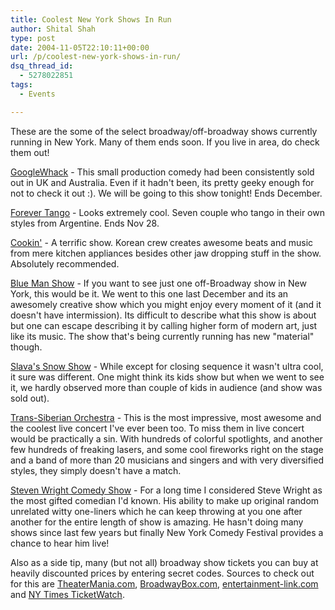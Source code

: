 ```yaml
---
title: Coolest New York Shows In Run
author: Shital Shah
type: post
date: 2004-11-05T22:10:11+00:00
url: /p/coolest-new-york-shows-in-run/
dsq_thread_id:
  - 5278022851
tags:
  - Events

---
```

These are the some of the select broadway/off-broadway shows currently running in New York. Many of them ends soon. If you live in area, do check them out!

[GoogleWhack][1] - This small production comedy had been consistently sold out in UK and Australia. Even if it hadn't been, its pretty geeky enough for not to check it out :). We will be going to this show tonight! Ends December.

[Forever Tango][2] - Looks extremely cool. Seven couple who tango in their own styles from Argentine. Ends Nov 28.

[Cookin'][3] - A terrific show. Korean crew creates awesome beats and music from mere kitchen appliances besides other jaw dropping stuff in the show. Absolutely recommended.

[Blue Man Show][4] - If you want to see just one off-Broadway show in New York, this would be it. We went to this one last December and its an awesomely creative show which you might enjoy every moment of it (and it doesn't have intermission). Its difficult to describe what this show is about but one can escape describing it by calling higher form of modern art, just like its music. The show that's being currently running has new "material" though.

[Slava's Snow Show][5] - While except for closing sequence it wasn't ultra cool, it sure was different. One might think its kids show but when we went to see it, we hardly observed more than couple of kids in audience (and show was sold out).

[Trans-Siberian Orchestra][6] - This is the most impressive, most awesome and the coolest live concert I've ever been too. To miss them in live concert would be practically a sin. With hundreds of colorful spotlights, and another few hundreds of freaking lasers, and some cool fireworks right on the stage and a band of more than 20 musicians and singers and with very diversified styles, they simply doesn't have a match.

[Steven Wright Comedy Show][7] - For a long time I considered Steve Wright as the most gifted comedian I'd known. His ability to make up original random unrelated witty one-liners which he can keep throwing at you one after another for the entire length of show is amazing. He hasn't doing many shows since last few years but finally New York Comedy Festival provides a chance to hear him live!

Also as a side tip, many (but not all) broadway show tickets you can buy at heavily discounted prices by entering secret codes. Sources to check out for this are [TheaterMania.com][8], [BroadwayBox.com][9], [entertainment-link.com][10] and [NY Times TicketWatch][11].

 [1]: http://www.theatermania.com/content/show.cfm/show/106244
 [2]: http://www.theatermania.com/content/show.cfm/show/104809
 [3]: http://www.theatermania.com/content/show.cfm/show/101919
 [4]: http://www.theatermania.com/content/show.cfm/show/132
 [5]: http://www.slavasnowshow.com/
 [6]: http://www.trans-siberian.com/
 [7]: http://www.nycomedyfestival.com/new/lineup/index.html
 [8]: http://www.theatermania.com/
 [9]: http://www.broadwaybox.com/
 [10]: http://entertainment-link.com/
 [11]: http://faculty.rmwc.edu/theatre/Ticket%20Watch/Current.htm